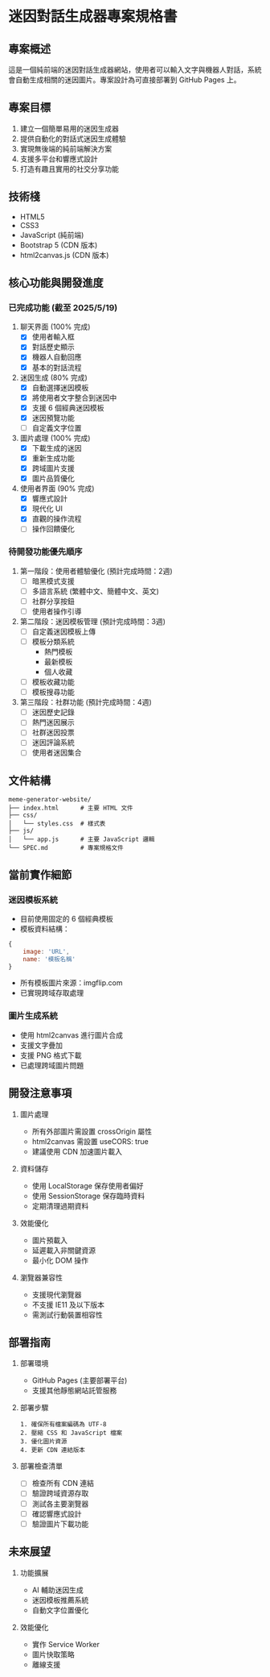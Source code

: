 # 迷因對話生成器專案規格書

## 專案概述
這是一個純前端的迷因對話生成器網站，使用者可以輸入文字與機器人對話，系統會自動生成相關的迷因圖片。專案設計為可直接部署到 GitHub Pages 上。

## 專案目標
1. 建立一個簡單易用的迷因生成器
2. 提供自動化的對話式迷因生成體驗
3. 實現無後端的純前端解決方案
4. 支援多平台和響應式設計
5. 打造有趣且實用的社交分享功能

## 技術棧
- HTML5
- CSS3
- JavaScript (純前端)
- Bootstrap 5 (CDN 版本)
- html2canvas.js (CDN 版本)

## 核心功能與開發進度
### 已完成功能 (截至 2025/5/19)
1. 聊天界面 (100% 完成)
   - [x] 使用者輸入框
   - [x] 對話歷史顯示
   - [x] 機器人自動回應
   - [x] 基本的對話流程

2. 迷因生成 (80% 完成)
   - [x] 自動選擇迷因模板
   - [x] 將使用者文字整合到迷因中
   - [x] 支援 6 個經典迷因模板
   - [x] 迷因預覽功能
   - [ ] 自定義文字位置

3. 圖片處理 (100% 完成)
   - [x] 下載生成的迷因
   - [x] 重新生成功能
   - [x] 跨域圖片支援
   - [x] 圖片品質優化

4. 使用者界面 (90% 完成)
   - [x] 響應式設計
   - [x] 現代化 UI
   - [x] 直觀的操作流程
   - [ ] 操作回饋優化

### 待開發功能優先順序
1. 第一階段：使用者體驗優化 (預計完成時間：2週)
   - [ ] 暗黑模式支援
   - [ ] 多語言系統 (繁體中文、簡體中文、英文)
   - [ ] 社群分享按鈕
   - [ ] 使用者操作引導

2. 第二階段：迷因模板管理 (預計完成時間：3週)
   - [ ] 自定義迷因模板上傳
   - [ ] 模板分類系統
     - 熱門模板
     - 最新模板
     - 個人收藏
   - [ ] 模板收藏功能
   - [ ] 模板搜尋功能

3. 第三階段：社群功能 (預計完成時間：4週)
   - [ ] 迷因歷史記錄
   - [ ] 熱門迷因展示
   - [ ] 社群迷因投票
   - [ ] 迷因評論系統
   - [ ] 使用者迷因集合

## 文件結構
```
meme-generator-website/
├── index.html      # 主要 HTML 文件
├── css/
│   └── styles.css  # 樣式表
├── js/
│   └── app.js      # 主要 JavaScript 邏輯
└── SPEC.md         # 專案規格文件
```

## 當前實作細節
### 迷因模板系統
- 目前使用固定的 6 個經典模板
- 模板資料結構：
```javascript
{
    image: 'URL',
    name: '模板名稱'
}
```
- 所有模板圖片來源：imgflip.com
- 已實現跨域存取處理

### 圖片生成系統
- 使用 html2canvas 進行圖片合成
- 支援文字疊加
- 支援 PNG 格式下載
- 已處理跨域圖片問題

## 開發注意事項
1. 圖片處理
   - 所有外部圖片需設置 crossOrigin 屬性
   - html2canvas 需設置 useCORS: true
   - 建議使用 CDN 加速圖片載入

2. 資料儲存
   - 使用 LocalStorage 保存使用者偏好
   - 使用 SessionStorage 保存臨時資料
   - 定期清理過期資料

3. 效能優化
   - 圖片預載入
   - 延遲載入非關鍵資源
   - 最小化 DOM 操作

4. 瀏覽器兼容性
   - 支援現代瀏覽器
   - 不支援 IE11 及以下版本
   - 需測試行動裝置相容性

## 部署指南
1. 部署環境
   - GitHub Pages (主要部署平台)
   - 支援其他靜態網站託管服務

2. 部署步驟
   ```
   1. 確保所有檔案編碼為 UTF-8
   2. 壓縮 CSS 和 JavaScript 檔案
   3. 優化圖片資源
   4. 更新 CDN 連結版本
   ```

3. 部署檢查清單
   - [ ] 檢查所有 CDN 連結
   - [ ] 驗證跨域資源存取
   - [ ] 測試各主要瀏覽器
   - [ ] 確認響應式設計
   - [ ] 驗證圖片下載功能

## 未來展望
1. 功能擴展
   - AI 輔助迷因生成
   - 迷因模板推薦系統
   - 自動文字位置優化

2. 效能優化
   - 實作 Service Worker
   - 圖片快取策略
   - 離線支援
